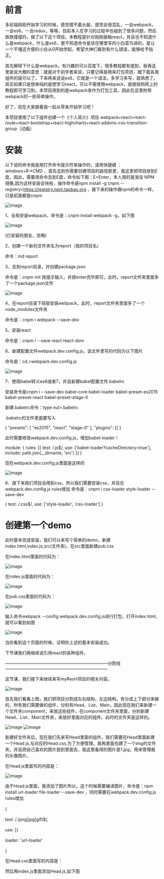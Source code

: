 # 前言
   多前端刚刚开始学习的时候，感觉摸不着头脑，感觉会很混乱，一会webpack，一会es6，一会redux，等等，目前本人在学习的过程中也碰到了很多问题，然后跌跌撞撞的，做了以下这个项目。本教程是针对刚刚接触react，并且也不知道什么是webpack，什么是es6，更不知道命令是该在哪里写的小白菜鸟讲的，是让一个不懂这方便的小白从0开始学起，希望大神们看到有什么错误，能够给予指正。

   首先解释下什么是webpack，有兴趣的可以百度下，很多教程都有提到，我再这里是说大概的意思：就是对于初学者来说，只要记得是用来打包项目，跟下载各类组件的就可以了。下来再来说说es6，它就是一个语法，多学习多写，就熟悉了。其实如果只是想单纯的是想学习react，可以不需使用webpack，直接按照网上的教程即可学习到，本项目用到的是webpack来作为打包工具，因此在这里附带webpack的一些简单操作。

好了，现在大家跟着我一起从零来开始学习吧！

本项目使用了以下组件创建一个《个人简介》项目
webpack+react+react-route+react-bootstrap+react-highcharts+react-addons-css-transition-group（动画）

# 安装
以下说的命令我是用打开命令提示符来操作的，请用快捷键 ： windows+R→CMD ，首先去到你需要创建项目的路径那里，我这里把项目放到E盘，因此，需要用命令去到E盘，命令如下图：E+Enter，本人用的是淘宝 NPM 镜像,因为这样安装会快些，操作命令是npm install -g cnpm --registry=https://registry.npm.taobao.org  ，接下来的操作跟npm的命令一样，只是前面都是cnpm

![image](https://raw.githubusercontent.com/daisem/myReport/master/screenshots/2.png)


1、全局安装webpack，命令是：cnpm install webpack -g，如下图

![image](https://raw.githubusercontent.com/daisem/myReport/master/screenshots/3.png)

(已安装的朋友，忽略)

2、创建一个新的文件夹名为report（我的项目名）

命令：md report

3、去到report目录，并创建package.json

命令是：cnpm init 按提示输入，并按enter完毕即可，此时，report文件夹里面多了一个package.json文件

![image](https://raw.githubusercontent.com/daisem/myReport/master/screenshots/4.png)

4、在report目录下局部安装webpack，此时，report文件夹里面多了一个node_modules文件夹

命令是：cnpm i webpack --save-dev

5、安装react

命令是：cnpm i --save react react-dom

6、新建配置文件webpack.dev.config.js，该文件里写的代码为以下图片

命令是：cd.>webpack.dev.config.js   

![image](https://raw.githubusercontent.com/daisem/myReport/master/screenshots/5.png)


7、使用babel转义es6或者7，并且新建babel配置文件.babelrc 

安装命令是cnpm i --save-dev babel-core babel-loader babel-preset-es2015 babel-preset-react babel-preset-stage-0

新建.babelrc命令：type nul>.babelrc

.babelrc的文件里面要写入

{
   "presets": [
     "es2015",
     "react",
     "stage-0"
   ],
   "plugins": []
 }
 
 此时需要修改webpack.dev.config.js，增加babel-loader！

 module: {
     rules: [{
         test: /\.js$/,
         use: ['babel-loader?cacheDirectory=true'],
         include: path.join(__dirname, 'src')
     }]
 }

现在webpack.dev.config.js里面是这样的

![image](https://raw.githubusercontent.com/daisem/myReport/master/screenshots/7.png)

8、接下来我们项目会用到css，所以我们需要安装css，并且在webpack.dev.config.js rules增加
命令是：cnpm i css-loader style-loader --save-dev


{
   test: /\.css$/,
   use: ['style-loader', 'css-loader']
}

# 创建第一个demo
此时基本完成安装，我们可以来写个简单的demo，新建index.html,index.js,src(文件夹)，在src里面新建pub.css

在index.html里面的代码为：

![image](https://raw.githubusercontent.com/daisem/myReport/master/screenshots/8.png)

在index.js里面的代码为：

![image](https://raw.githubusercontent.com/daisem/myReport/master/screenshots/10.png)

在pub.css里面的代码为：

![image](https://raw.githubusercontent.com/daisem/myReport/master/screenshots/9.png)

输入命令webpack --config webpack.dev.config.js进行打包，打开index.html,就可以看到如图

![image](https://raw.githubusercontent.com/daisem/myReport/master/screenshots/11.png)

当你看到这个页面的时候，证明你上述的基本安装成功。

下节课我们再继续说引用react的各种组件。

————————————————————————分割线————————————————————————

这节课，我们接下来继续来写myReort项目的相关内容。

![image](https://raw.githubusercontent.com/daisem/myReport/master/screenshots/12.png)

首先我们看看上图，我们把项目分割成左右结构，左边结构，有分成上下部分来做的，所有我们需要做的组件，分别有Head、List、Main，因此现在我们来新建一个文件夹component，来放这些组件，在component文件夹里面，分别新建Head、List、Main文件夹，来放好里面对应的组件。此时的文件夹是这样的。

![image](https://raw.githubusercontent.com/daisem/myReport/master/screenshots/14.png)
![image](https://raw.githubusercontent.com/daisem/myReport/master/screenshots/13.png)

新建好文件夹后，现在我们先来写Head里面的组件，我们需要在Head里面新建一个Head.js,与对应的Head.css,为了方便管理，我再里面也建了一个img的文件夹，并且把自己喜欢的图片放到里面去，我这里备用的图片是1.jpg，用来管理我的头像图片。

在Head.js里面写的内容是：

![image](https://raw.githubusercontent.com/daisem/myReport/master/screenshots/15.jpg)

由于Head.js里面，我添加了图片所以，这个时候需要编译图片，命令是：npm install url-loader file-loader --save-dev ，同时需要在webpack.dev.config.js rules增加<br>  
{<br>  
 test: /\.(png|jpg|gif)$/,<br>  
 use: [{<br>  
 loader: 'url-loader'<br>  
}<br>  


在Head.css里面写的内容是：



然后再index.js里面添加Head.js,如下图






















